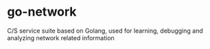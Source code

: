 # go-network
C/S service suite based on Golang, used for learning, debugging and analyzing network related information
